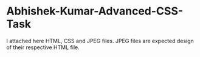 # Abhishek-Kumar-Advanced-CSS-Task
I attached here HTML, CSS and JPEG files. JPEG files are expected design of their respective HTML file.
